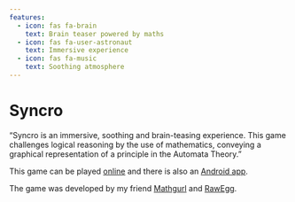```yaml
---
features:
  - icon: fas fa-brain
    text: Brain teaser powered by maths
  - icon: fas fa-user-astronaut
    text: Immersive experience
  - icon: fas fa-music
    text: Soothing atmosphere
---
```


# Syncro

“Syncro is an immersive, soothing and brain-teasing experience.
This game challenges logical reasoning by the use of mathematics, conveying a graphical representation of a principle in the Automata Theory.”

<p>This game can be played <a class="external-link no-image" href="https://rawegg.itch.io/syncro">online</a> and there is also an
<a class="external-link no-image" href="https://play.google.com%2Fstore%2Fapps%2Fdetails%3Fid%3Dcom.RawEgg.Syncro">Android app</a>.</p>

The game was developed by my friend [Mathgurl][mathgurl] and [RawEgg][rawegg].

[mathgurl]: https://www.youtube.com/channel/UC5RV_s1Jh-jQI4HfexEIb2Q
[rawegg]: https://rawegg.itch.io/
